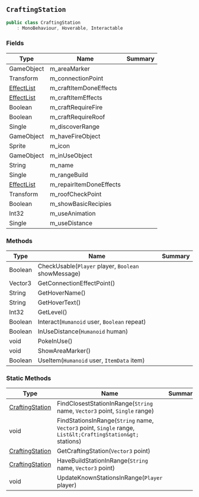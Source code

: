 ## `CraftingStation`

```csharp
public class CraftingStation
    : MonoBehaviour, Hoverable, Interactable

```

### Fields

| Type | Name | Summary | 
| --- | --- | --- | 
| GameObject | m_areaMarker |  | 
| Transform | m_connectionPoint |  | 
| [EffectList](./EffectList.md) | m_craftItemDoneEffects |  | 
| [EffectList](./EffectList.md) | m_craftItemEffects |  | 
| Boolean | m_craftRequireFire |  | 
| Boolean | m_craftRequireRoof |  | 
| Single | m_discoverRange |  | 
| GameObject | m_haveFireObject |  | 
| Sprite | m_icon |  | 
| GameObject | m_inUseObject |  | 
| String | m_name |  | 
| Single | m_rangeBuild |  | 
| [EffectList](./EffectList.md) | m_repairItemDoneEffects |  | 
| Transform | m_roofCheckPoint |  | 
| Boolean | m_showBasicRecipies |  | 
| Int32 | m_useAnimation |  | 
| Single | m_useDistance |  | 


### Methods

| Type | Name | Summary | 
| --- | --- | --- | 
| Boolean | CheckUsable(`Player` player, `Boolean` showMessage) |  | 
| Vector3 | GetConnectionEffectPoint() |  | 
| String | GetHoverName() |  | 
| String | GetHoverText() |  | 
| Int32 | GetLevel() |  | 
| Boolean | Interact(`Humanoid` user, `Boolean` repeat) |  | 
| Boolean | InUseDistance(`Humanoid` human) |  | 
| void | PokeInUse() |  | 
| void | ShowAreaMarker() |  | 
| Boolean | UseItem(`Humanoid` user, `ItemData` item) |  | 


### Static Methods

| Type | Name | Summary | 
| --- | --- | --- | 
| [CraftingStation](./CraftingStation.md) | FindClosestStationInRange(`String` name, `Vector3` point, `Single` range) |  | 
| void | FindStationsInRange(`String` name, `Vector3` point, `Single` range, `List&lt;CraftingStation&gt;` stations) |  | 
| [CraftingStation](./CraftingStation.md) | GetCraftingStation(`Vector3` point) |  | 
| [CraftingStation](./CraftingStation.md) | HaveBuildStationInRange(`String` name, `Vector3` point) |  | 
| void | UpdateKnownStationsInRange(`Player` player) |  | 


